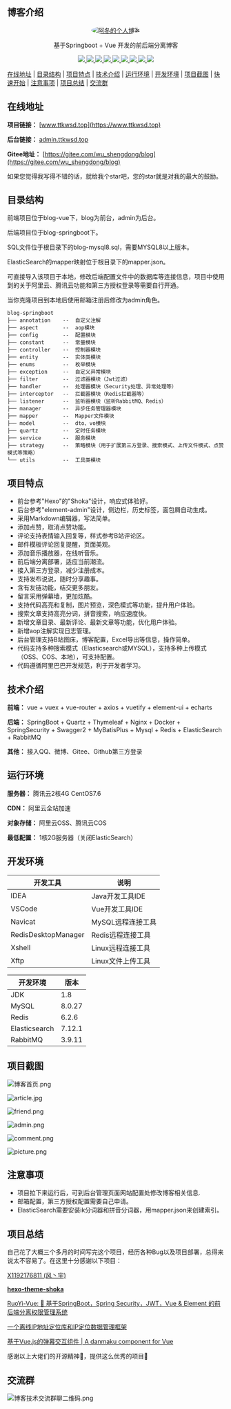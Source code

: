 ## 博客介绍

<p align=center>
  <a href="https://www.ttkwsd.top">
    <img src="https://foruda.gitee.com/avatar/1662735858745624876/7774198_wu_shengdong_1662735858.png" alt="阿冬的个人博客" style="border-radius: 50%;">
  </a>
</p>


<p align=center>
   基于Springboot + Vue 开发的前后端分离博客
</p>
<p align="center">
   <a target="_blank" href="https://gitee.com/wu_shengdong/blog">
      <img src="https://img.shields.io/hexpm/l/plug.svg"/>
      <img src="https://img.shields.io/badge/JDK-1.8+-green.svg"/>
      <img src="https://img.shields.io/badge/springboot-2.4.0-green"/>
      <img src="https://img.shields.io/badge/vue-2.6.14-green"/>
      <img src="https://img.shields.io/badge/mysql-8.0.27-green"/>
      <img src="https://img.shields.io/badge/mybatis--plus-3.4.0-green"/>
      <img src="https://img.shields.io/badge/redis-6.2.6-green"/>
      <img src="https://img.shields.io/badge/elasticsearch-7.12.1-green"/>
      <img src="https://img.shields.io/badge/rabbitmq-3.9.11-green"/>
   </a>
</p>

[在线地址](#在线地址) | [目录结构](#目录结构) | [项目特点](#项目特点) | [技术介绍](#技术介绍) | [运行环境](#运行环境) | [开发环境](#开发环境) | [项目截图](#项目截图) | [快速开始](#快速开始) | [注意事项](#注意事项) | [项目总结](#项目总结) | [交流群](#交流群)

## 在线地址

**项目链接：** [www.ttkwsd.top](https://www.ttkwsd.top)

**后台链接：** [admin.ttkwsd.top](https://admin.ttkwsd.top)

**Gitee地址：** [https://gitee.com/wu_shengdong/blog](https://gitee.com/wu_shengdong/blog)

如果您觉得我写得不错的话，就给我个star吧，您的star就是对我的最大的鼓励。

## 目录结构

前端项目位于blog-vue下，blog为前台，admin为后台。

后端项目位于blog-springboot下。

SQL文件位于根目录下的blog-mysql8.sql，需要MYSQL8以上版本。

ElasticSearch的mapper映射位于根目录下的mapper.json。

可直接导入该项目于本地，修改后端配置文件中的数据库等连接信息，项目中使用到的关于阿里云、腾讯云功能和第三方授权登录等需要自行开通。

当你克隆项目到本地后使用邮箱注册后修改为admin角色。

```
blog-springboot
├── annotation    --  自定义注解
├── aspect        --  aop模块
├── config        --  配置模块
├── constant      --  常量模块
├── controller    --  控制器模块
├── entity        --  实体类模块
├── enums         --  枚举模块
├── exception     --  自定义异常模块
├── filter     	  --  过滤器模块（Jwt过滤）
├── handler       --  处理器模块（Security处理、异常处理等）
├── interceptor   --  拦截器模块（Redis拦截器等）
├── listener      --  监听器模块（监听RabbitMQ、Redis）
├── manager       --  异步任务管理器模块
├── mapper        --  Mapper文件模块
├── model         --  dto、vo模块
├── quartz        --  定时任务模块
├── service       --  服务模块
├── strategy      --  策略模块（用于扩展第三方登录、搜索模式、上传文件模式、点赞模式等策略）
└── utils         --  工具类模块
```

## 项目特点

- 前台参考"Hexo"的"Shoka"设计，响应式体验好。
- 后台参考"element-admin"设计，侧边栏，历史标签，面包屑自动生成。
- 采用Markdown编辑器，写法简单。
- 添加点赞，取消点赞功能。
- 评论支持表情输入回复等，样式参考B站评论区。
- 邮件模板评论回复提醒，页面美观。
- 添加音乐播放器，在线听音乐。
- 前后端分离部署，适应当前潮流。
- 接入第三方登录，减少注册成本。
- 支持发布说说，随时分享趣事。
- 含有友链功能，结交更多朋友。
- 留言采用弹幕墙，更加炫酷。
- 支持代码高亮和复制，图片预览，深色模式等功能，提升用户体验。
- 搜索文章支持高亮分词，拼音搜索，响应速度快。
- 新增文章目录、最新评论、最新文章等功能，优化用户体验。
- 新增aop注解实现日志管理。  
- 后台管理支持B站图床，博客配置，Excel导出等信息，操作简单。
- 代码支持多种搜索模式（Elasticsearch或MYSQL），支持多种上传模式（OSS、COS、本地），可支持配置。
- 代码遵循阿里巴巴开发规范，利于开发者学习。

## 技术介绍

**前端：** vue + vuex + vue-router + axios + vuetify + element-ui + echarts

**后端：** SpringBoot + Quartz + Thymeleaf + Nginx + Docker + SpringSecurity + Swagger2 + MyBatisPlus + Mysql + Redis + ElasticSearch + RabbitMQ

**其他：** 接入QQ、微博、Gitee、Github第三方登录

## 运行环境

**服务器：** 腾讯云2核4G CentOS7.6

**CDN：** 阿里云全站加速

**对象存储：** 阿里云OSS、腾讯云COS

**最低配置：** 1核2G服务器（关闭ElasticSearch）

## 开发环境

| 开发工具            | 说明              |
| ------------------- | ----------------- |
| IDEA                | Java开发工具IDE   |
| VSCode              | Vue开发工具IDE    |
| Navicat             | MySQL远程连接工具 |
| RedisDesktopManager | Redis远程连接工具 |
| Xshell              | Linux远程连接工具 |
| Xftp                | Linux文件上传工具 |

| 开发环境      | 版本   |
| ------------- | ------ |
| JDK           | 1.8    |
| MySQL         | 8.0.27 |
| Redis         | 6.2.6  |
| Elasticsearch | 7.12.1 |
| RabbitMQ      | 3.9.11 |

## 项目截图

![博客首页.png](https://static.ttkwsd.top/articles/home.png)

![article.jpg](https://static.ttkwsd.top/articles/articles.png)

![friend.png](https://static.ttkwsd.top/articles/friend.png)

![admin.png](https://static.ttkwsd.top/articles/admin.png)

![comment.png](https://static.ttkwsd.top/articles/comment.png)

![picture.png](https://static.ttkwsd.top/articles/picture.png)

## 注意事项

- 项目拉下来运行后，可到后台管理页面网站配置处修改博客相关信息.
- 邮箱配置，第三方授权配置需要自己申请。
- ElasticSearch需要安装ik分词器和拼音分词器，用mapper.json来创建索引。

## 项目总结

自己花了大概三个多月的时间写完这个项目，经历各种Bug以及项目部署，总得来说太不容易了。在这里十分感谢以下项目：

[X1192176811 (风丶宇) ](https://github.com/X1192176811)

**[hexo-theme-shoka](https://github.com/amehime/hexo-theme-shoka)**

[RuoYi-Vue: 🎉 基于SpringBoot，Spring Security，JWT，Vue & Element 的前后端分离权限管理系统](https://gitee.com/y_project/RuoYi-Vue)

[一个离线IP地址定位库和IP定位数据管理框架](https://github.com/lionsoul2014/ip2region)

[基于Vue.js的弹幕交互组件 | A danmaku component for Vue](https://github.com/hellodigua/vue-danmaku)

感谢以上大佬们的开源精神💖，提供这么优秀的项目🌹

## 交流群

![博客技术交流群聊二维码.png](https://static.talkxj.com/articles/1594437310326.png)